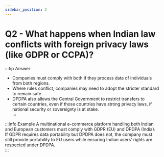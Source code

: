 ```yaml
---
sidebar_position: 2
---
```


# Q2 - What happens when Indian law conflicts with foreign privacy laws (like GDPR or CCPA)?

:::tip Answer
- Companies must comply with both if they process data of individuals from both regions.  
- Where rules conflict, companies may need to adopt the stricter standard to remain safe.  
- DPDPA also allows the Central Government to restrict transfers to certain countries, even if those countries have strong privacy laws, if national security or sovereignty is at stake.  
:::

:::info Example
A multinational e-commerce platform handling both Indian and European customers must comply with GDPR (EU) and DPDPA (India).  
If GDPR requires data portability but DPDPA does not, the company must still provide portability to EU users while ensuring Indian users’ rights are respected under DPDPA.  
:::



